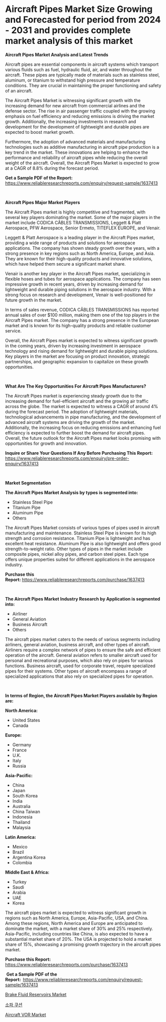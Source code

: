 <p><h1>Aircraft Pipes Market Size Growing and Forecasted for period from 2024 - 2031 and provides complete market analysis of this market</h1></p><p><strong>Aircraft Pipes Market Analysis and Latest Trends</strong></p>
<p><p>Aircraft pipes are essential components in aircraft systems which transport various fluids such as fuel, hydraulic fluid, air, and water throughout the aircraft. These pipes are typically made of materials such as stainless steel, aluminum, or titanium to withstand high pressure and temperature conditions. They are crucial in maintaining the proper functioning and safety of an aircraft.</p><p>The Aircraft Pipes Market is witnessing significant growth with the increasing demand for new aircraft from commercial airlines and the defense sector. The rise in air passenger traffic coupled with the growing emphasis on fuel efficiency and reducing emissions is driving the market growth. Additionally, the increasing investments in research and development for the development of lightweight and durable pipes are expected to boost market growth.</p><p>Furthermore, the adoption of advanced materials and manufacturing technologies such as additive manufacturing in aircraft pipe production is a key trend in the market. These innovations are helping to enhance the performance and reliability of aircraft pipes while reducing the overall weight of the aircraft. Overall, the Aircraft Pipes Market is expected to grow at a CAGR of 8.8% during the forecast period.</p></p>
<p><strong>Get a Sample PDF of the Report:&nbsp;</strong> <a href="https://www.reliableresearchreports.com/enquiry/request-sample/1637413">https://www.reliableresearchreports.com/enquiry/request-sample/1637413</a></p>
<p>&nbsp;</p>
<p><strong>Aircraft Pipes Major Market Players</strong></p>
<p><p>The Aircraft Pipes market is highly competitive and fragmented, with several key players dominating the market. Some of the major players in the market include CODICA CÂBLES TRANSMISSIONS, Leggett & Platt Aerospace, PFW Aerospace, Senior Ermeto, TITEFLEX EUROPE, and Venair.</p><p>Leggett & Platt Aerospace is a leading player in the Aircraft Pipes market, providing a wide range of products and solutions for aerospace applications. The company has shown steady growth over the years, with a strong presence in key regions such as North America, Europe, and Asia. They are known for their high-quality products and innovative solutions, which have helped them secure a significant market share.</p><p>Venair is another key player in the Aircraft Pipes market, specializing in flexible hoses and tubes for aerospace applications. The company has seen impressive growth in recent years, driven by increasing demand for lightweight and durable piping solutions in the aerospace industry. With a strong focus on research and development, Venair is well-positioned for future growth in the market.</p><p>In terms of sales revenue, CODICA CÂBLES TRANSMISSIONS has reported annual sales of over $100 million, making them one of the top players in the Aircraft Pipes market. The company has a strong presence in the European market and is known for its high-quality products and reliable customer service.</p><p>Overall, the Aircraft Pipes market is expected to witness significant growth in the coming years, driven by increasing investment in aerospace technology and rising demand for lightweight and durable piping solutions. Key players in the market are focusing on product innovation, strategic partnerships, and geographic expansion to capitalize on these growth opportunities.</p></p>
<p>&nbsp;</p>
<p><strong>What Are The Key Opportunities For Aircraft Pipes Manufacturers?</strong></p>
<p><p>The Aircraft Pipes market is experiencing steady growth due to the increasing demand for fuel-efficient aircraft and the growing air traffic across the globe. The market is expected to witness a CAGR of around 4% during the forecast period. The adoption of lightweight materials, technological advancements in pipe manufacturing, and the development of advanced aircraft systems are driving the growth of the market. Additionally, the increasing focus on reducing emissions and enhancing fuel efficiency is expected to further boost the demand for aircraft pipes. Overall, the future outlook for the Aircraft Pipes market looks promising with opportunities for growth and innovation.</p></p>
<p><strong>Inquire or Share Your Questions If Any Before Purchasing This Report:</strong> <a href="https://www.reliableresearchreports.com/enquiry/pre-order-enquiry/1637413">https://www.reliableresearchreports.com/enquiry/pre-order-enquiry/1637413</a></p>
<p>&nbsp;</p>
<p><strong>Market Segmentation</strong></p>
<p><strong>The Aircraft Pipes Market Analysis by types is segmented into:</strong></p>
<p><ul><li>Stainless Steel Pipe</li><li>Titanium Pipe</li><li>Aluminum Pipe</li><li>Others</li></ul></p>
<p><p>The Aircraft Pipes Market consists of various types of pipes used in aircraft manufacturing and maintenance. Stainless Steel Pipe is known for its high strength and corrosion resistance. Titanium Pipe is lightweight and has excellent heat resistance. Aluminum Pipe is also lightweight and offers good strength-to-weight ratio. Other types of pipes in the market include composite pipes, nickel alloy pipes, and carbon steel pipes. Each type offers unique properties suited for different applications in the aerospace industry.</p></p>
<p><strong>Purchase this Report:&nbsp;</strong><a href="https://www.reliableresearchreports.com/purchase/1637413">https://www.reliableresearchreports.com/purchase/1637413</a></p>
<p>&nbsp;</p>
<p><strong>The Aircraft Pipes Market Industry Research by Application is segmented into:</strong></p>
<p><ul><li>Airliner</li><li>General Aviation</li><li>Business Aircraft</li><li>Others</li></ul></p>
<p><p>The aircraft pipes market caters to the needs of various segments including airliners, general aviation, business aircraft, and other types of aircraft. Airliners require a complex network of pipes to ensure the safe and efficient operation of the aircraft. General aviation refers to smaller aircraft used for personal and recreational purposes, which also rely on pipes for various functions. Business aircraft, used for corporate travel, require specialized pipes for their systems. Other types of aircraft encompass a range of specialized applications that also rely on specialized pipes for operation.</p></p>
<p>&nbsp;</p>
<p><strong>In terms of Region, the Aircraft Pipes Market Players available by Region are:</strong></p>
<p>
    <p> <strong> North America: </strong>
        <ul>
            <li>United States</li>
            <li>Canada</li>
        </ul>
        </p> 
    <p> <strong> Europe: </strong>
        <ul>
            <li>Germany</li>
            <li>France</li>
            <li>U.K.</li>
            <li>Italy</li>
            <li>Russia</li>
        </ul>
        </p> 
    <p> <strong> Asia-Pacific: </strong>
        <ul>
            <li>China</li>
            <li>Japan</li>
            <li>South Korea</li>
            <li>India</li>
            <li>Australia</li>
            <li>China Taiwan</li>
            <li>Indonesia</li>
            <li>Thailand</li>
            <li>Malaysia</li>
        </ul>
        </p> 
    <p> <strong> Latin America: </strong>
        <ul>
            <li>Mexico</li>
            <li>Brazil</li>
            <li>Argentina Korea</li>
            <li>Colombia</li>
        </ul>
        </p> 
    <p> <strong> Middle East & Africa: </strong>
        <ul>
            <li>Turkey</li>
            <li>Saudi</li>
            <li>Arabia</li>
            <li>UAE</li>
            <li>Korea</li>
        </ul>
    </p>
    </p>
<p><p>The aircraft pipes market is expected to witness significant growth in regions such as North America, Europe, Asia-Pacific, USA, and China. Among these regions, North America and Europe are anticipated to dominate the market, with a market share of 30% and 25% respectively. Asia-Pacific, including countries like China, is also expected to have a substantial market share of 20%. The USA is projected to hold a market share of 15%, showcasing a promising growth trajectory in the aircraft pipes market.</p></p>
<p><strong>Purchase this Report: </strong><a href="https://www.reliableresearchreports.com/purchase/1637413">https://www.reliableresearchreports.com/purchase/1637413</a></p>
<p>&nbsp;<strong>Get a Sample PDF of the Report:&nbsp;&nbsp;</strong><a href="https://www.reliableresearchreports.com/enquiry/request-sample/1637413">https://www.reliableresearchreports.com/enquiry/request-sample/1637413</a></p>
<p><strong></strong></p>
<p><p><a href="https://github.com/Alonsoolds3wq1d81czn8rbol/Market-Research-Report-List-1/blob/main/brake-fluid-reservoirs-market.md">Brake Fluid Reservoirs Market</a></p><p><a href="https://github.com/vs10l4sfg5c/Market-Research-Report-List-1/blob/main/2503778187653.md">소파 쿠션</a></p><p><a href="https://github.com/yemakinde/Market-Research-Report-List-1/blob/main/aircraft-vor-market.md">Aircraft VOR Market</a></p></p>